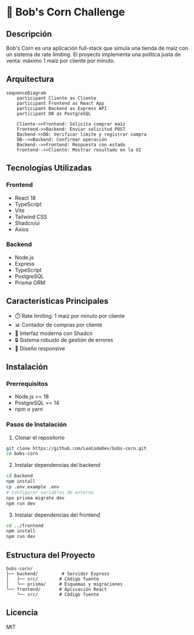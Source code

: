 # 🌽 Bob's Corn Challenge

## Descripción

Bob's Corn es una aplicación full-stack que simula una tienda de maíz con un sistema de rate limiting. El proyecto implementa una política justa de venta: máximo 1 maíz por cliente por minuto.

## Arquitectura

```mermaid
sequenceDiagram
    participant Cliente as Cliente
    participant Frontend as React App
    participant Backend as Express API
    participant DB as PostgreSQL

    Cliente->>Frontend: Solicita comprar maíz
    Frontend->>Backend: Enviar solicitud POST
    Backend->>DB: Verificar límite y registrar compra
    DB-->>Backend: Confirmar operación
    Backend-->>Frontend: Respuesta con estado
    Frontend-->>Cliente: Mostrar resultado en la UI
```

## Tecnologías Utilizadas

### Frontend

- React 18
- TypeScript
- Vite
- Tailwind CSS
- Shadcn/ui
- Axios

### Backend

- Node.js
- Express
- TypeScript
- PostgreSQL
- Prisma ORM

## Características Principales

- ⏱️ Rate limiting: 1 maíz por minuto por cliente
- 📊 Contador de compras por cliente
- 🎨 Interfaz moderna con Shadcn
- 🔒 Sistema robusto de gestión de errores
- 📱 Diseño responsive

## Instalación

### Prerrequisitos

- Node.js >= 18
- PostgreSQL >= 14
- npm o yarn

### Pasos de Instalación

1. Clonar el repositorio

```bash
git clone https://github.com/LeoCodeDev/bobs-corn.git
cd bobs-corn
```

2. Instalar dependencias del backend

```bash
cd backend
npm install
cp .env.example .env
# Configurar variables de entorno
npx prisma migrate dev
npm run dev
```

3. Instalar dependencias del frontend

```bash
cd ../frontend
npm install
npm run dev
```

## Estructura del Proyecto

```
bobs-corn/
├── backend/         # Servidor Express
│   ├── src/        # Código fuente
│   └── prisma/     # Esquemas y migraciones
└── frontend/       # Aplicación React
    └── src/        # Código fuente
```

## Licencia

MIT

